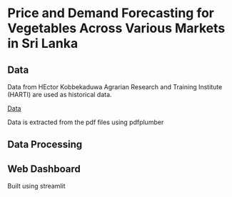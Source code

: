 # Price and Demand Forecasting for Vegetables Across Various Markets in Sri Lanka

## Data

<p>Data from HEctor Kobbekaduwa Agrarian Research and Training Institute  (HARTI) are used as historical data.</p>
<a href="https://www.harti.gov.lk/index.php/en/market-information/data-food-commodities-bulletin">Data</a>
<p>Data is extracted from the pdf files using pdfplumber</p>

## Data Processing

## Web Dashboard

Built using streamlit

